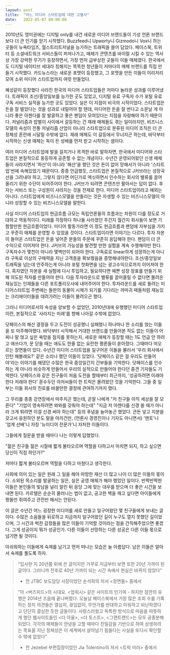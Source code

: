 ```yaml
---
layout: post
title:  "어느 미디어 스타트업에 대한 고별사"
date:   2022-05-07 00:00:00
---
```


2010년도 영미권에는 디지털 only를 내건 새로운 미디어 브랜드들이 기성 언론 브랜드보다 더 큰 인기를 얻기 시작했다. Buzzfeed니 Upworty니 Gizmodo니 Vox니 하는 곳들이 뉴욕타임즈, 월스트리트저널을 능가하는 트래픽을 쓸어 담았다. 페이스북, 트위터 등 소셜네트워크 서비스들이 퍼져나가고, 매체가 콘텐츠를 바이럴 시킬 수 있는 역사상 가장 강력한 무기가 등장하면서, 가장 먼저 급부상한 곳들이 이들 매체였다. 한국에서도 디지털 네이티브 세대라 칭해지는 똑똑한 청년들이 저마다의 매체 브랜드를 직접 만들기 시작했다. 카드뉴스라는 새로운 포맷이 등장했고, 그 포맷을 만든 이들이 이리저리 모여 소위 미디어 스타트업까지 여럿 만들었다.

혜성같이 등장했다 사라진 한국의 미디어 스타트업들은 저마다 놀라운 성과를 이루어냈다. 트래픽이 조선/중앙일보를 능가한 곳도 있었고, 디지털 유료 구독자 수가 포털 유료 구독 서비스 실적을 능가한 곳도 있었다. 실은 이 지점이 비극의 시작이었다. 스타트업은 돈을 잘 벌었다는 것을 성과로 내밀어야 할 텐데, 미디어란 돈을 잘 번다고 소문날 게 아니라 좋은 아젠다를 잘 발굴하고 좋은 팬덤이 모여있다는 지점을 자랑해야 하기 때문이다. 저널리즘과 밥벌이 사이에서 갈등하는 건 재래 매체들도 겪는 일이라지만, 비즈니스모델의 속성이 전통 저널리즘 산업이 아니라 스타트업으로 분류된 미디어 조직은 더 큰 정체성 혼란에 시달릴 수밖에 없다. 재래 매체도 이 갈등에서 무너지곤 하는데, 바닥부터 시작하는 신생 매체는 독이 든 성배를 먼저 받고 시작하는 셈이다.

여러 미디어 스타트업에 발을 걸치거나 목격한 바로 말하자면, 한국에서 미디어와 스타트업은 본질적으로 동등하게 공존할 수 없는 개념이다. 수년간 운영되어왔던 신생 매체들이 사라지면서 '파산'이 아니라 '해산'을 했던 것은 돈이 없어 망해서가 아니라 '스타트업'씬에 속해있었기 때문이다. 종종 언급했듯, 스타트업은 본질적으로 J커브라는 성장곡선을 그려내야 하고, 그렇지 않다면 어딘가로 엑싯하면서 인수하는 회사의 밸류를 끌어올리기 위한 수단이 되어주어야 한다. J커브가 되려면 콘텐츠만 팔아서는 답이 없다. 후자는 서비스 또는 구성원이 사라지는 것을 전제로 한다. 미디어 스타트업이라고 예외는 아니다. 스타트업에게 비즈니스모델을 만들라는 것은 자생할 수 있는 비즈니스모델이 아니라 성장할 수 있는 비즈니스모델을 말한다. 

사실 미디어 스타트업의 현금흐름 규모는 독립언론들의 흐름과는 차원이 다를 정도로 거대하고 역동적이다. 미래를 걱정하다 하나둘 사라졌던 주간지 월간지 회사들이 보면 기함할만한 현금흐름이었다. 미디어 활동가라면 이 정도 현금흐름과 팬덤에 자부심을 가지고 꾸준히 매체를 운영할 수 있었을 것이다. 스타트업이라면 이야기는 다르다. 투자 자본이 들어온 스타트업은 돈을 넣어준 분들의 주문에 꾸준히 응답해야 한다. 팬덤이 더 큰 수익으로 이어져야 한다. J커브의 가능성을 발견할 만한 실험을 계속 수행해야만 한다. 구독자수가 몇천이 아니라 몇백만이 되어야 한다. 구독료로 linear하게 성장하는게 아니라 구독료 이상의 구매력을 지닌 고객층을 확보했음을 증명해내야한다. 조선/중앙일보 트래픽을 넘는데 안주하는게 아니라 포털 첫화면을 넘는 광고수익으로까지 이어져야 한다. 흑자였던 자본을 새 실험에 다시 투입하고, 필요하다면 예쁜 성장 장표를 만들기 위해 의도된 적자를 만들어야 한다. 다음 투자라운드로 밸류를 끌어올릴 수 없다면 몰려온 재능있는 인재들을 다른 포트폴리오사에 내어주어야 한다. 투자라운드를 새로 돌려는 미디어스타트업 주변에는 들판의 동물이 시체가 되기를 기다리는 까마귀 떼들처럼 재능있는 크리에이터들을 데려가려는 이들이 몰려오곤 했다.

그러니 미디어로서의 속성을 양보할 수 없었던, 2010년대에 유행했던 미디어 스타트업이란, 본질적으로 '사라지는 미래'를 향해 나아갈 수밖에 없었다.

닷페이스의 해산 결정을 두고 도전이 성공했니 실패했니 하나마나 한 소리를 얹는 이들을 또 마주해야했다. 바닥부터 시작해서 거대한 브랜드를 만들어본 적도 없는 이들이 어찌나 말 얹고 싶은 욕망을 참지를 못하는지, 새로운 매체가 등장할 때는 1도 언급 안 하려고 애쓰다가, 문 닫을 때는 애도도 한줄 없는 요란한 평론들이 쏟아졌다. 그때마다 떠오르는 장면들이 있다. 수년간 미디어 스타트업을 일구어온 이들을 불러서 '우리 회사에서 인턴 해볼래요?' 같은 소리나 했던 이들이 있었다. '닷페이스 같은 걸 우리도 만들어야'라는 이야기를 해댔던 수많은 한국 중앙일간지 간부들을 기억한다. 닷페이스를 인수하는 게 아니라 비슷하게 만들어서 우리의 실적으로 만들어야 한다던 중견 기자들도 기억한다. 닷페이스와 같은 친구들이 처음 도전을 할때부터 최근까지, '성공하려면 이래야 한다 저래야 한다' 훈수두던 아저씨들이 한 트럭은 몰려왔던 것을 기억한다. 그들 중 일부는 이들 회사의 진로를 바꿀만한 결정에 관여하기까지 했다. 

그 무리를 종종 강연장에서 마주치곤 했는데, 곧잘 나에게 "저 친구들 아직 세상을 잘 모른다"  "기업이 영속하려면 뫄뫄를 갖춰야 하는데" "지금 저 아젠다를 신경 쓸 때가 아니라 크게 튀려면 이걸 신경 써야 하는데" 등의 푸념을 늘어놓곤 했었다. 큰돈 넣고 지분을 갖고서 응원하던 분도 말을 아끼건만, (언론사 경영진이나 기자도 아니면서) '멘토'니 '업계 선배'니 자칭 '뉴미디어 전문가'니 자처한 이들이다.

그들에게 질문을 받을 때마다 나는 이렇게 답했었다.

"젊은 친구들 젊은 시절에 짧게 불타오르며 역할을 다하고서 마치면 되지, 하고 싶으면 당신이 직접 하던가?"

저마다 짧게 불타오르며 역할을 다하고 마쳤다고 생각한다.


사회에 의미 있는 일은 원래 그 일을 해야 마땅한 재산 더 많고 나이 더 많은 이들의 몫이다. 소외된 목소리를 발굴하는 일은, 실은 공영 매체가 해야 했었던 일이다. 반짝반짝한 이들은 본인들의 빛남을 널리 알린 뒤 응당 그에 맞는 대우를 받으며 더 좋은 시간을 보내면 된다. 카르텔은 순순히 물러나는 법이 없고, 공고한 벽을 깨고 싶다면 아이들에게 짱돌만 쥐여주고 관전만 해서는 안된다.


이 글은 수년간 어느 굉장한 미디어를 새로 만들고 일구어왔던 몇 친구들에게 보내는 글이다. 수많은 소음들을 뒤로하고 지금까지 일구어왔던 길이 누구도 열지 못했던 길이었으며, 그 시간과 벅찬 감정들을 많은 이들이 기억할 것이라는 점을 간직해주었으면 좋겠다. 그게 성공이지 뭐가 성공인가. 다른 이들이 선망하는 다른 성공은 다른 이들 몫으로 넘기면 될 것이다.


아쉬워하는 이들에게 숙제를 남기고 먼저 떠나는 모습은 늘 아름답다. 남은 이들은 알아서 숙제를 풀도록 하자. 

> "입사한 지 20년쯤 뒤에 쓴 글이지만 거꾸로 지금부터 보면 또한 20년 가까이 된 글이다. 그러니까 전후로 40년 가까이 되는 시간 속에서 현실은 바뀌지 않았다"
> - 전 JTBC 보도담당 사장이었던 손석희의 저서 &lt;장면들&gt; 중에서


> "아 &lt;버즈피드&gt;의 시대요. &lt;업워시&gt; 같은 사이트의 인기여 - 하지만 잠깐의 유행은 2014년 즈음에 끝나버렸다. 오늘날 페이스북에서 가장 많은 조회 수를 기록하는 정치 의견들은 열심히, 끊임없이, 무언가를 반대하고 미워하고 비난하겠다고 단단히 결심한 듯한 글들이다. 사랑스러웠고 독특한 방식으로 마음을 따뜻하게 했던 웹사이트들인 &lt;더 아울&gt;, &lt;더 토스트&gt;, &lt;그랜트랜드&gt;는 모두 공중분해되었다. 각각의 매체들이 안녕을 고할 때마다 친밀감을 기반으로 하여 상생하려는 목표를 지닌 정체성은 이 세계에서 살아남기 힘들다는 사실을 또다시 확인할 수 밖에 없었다"
> - 전 Jezebel 부편집장이었던 Jia Tolentino의 저서 &lt;트릭 미러&gt; 중에서

